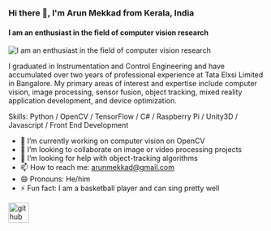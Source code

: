 ### Hi there 👋, I'm Arun Mekkad from Kerala, India
#### I am an enthusiast in the field of computer vision research
![I am an enthusiast in the field of computer vision research](https://w0.peakpx.com/wallpaper/652/949/HD-wallpaper-computer-science-vision.jpg)

I graduated in Instrumentation and Control Engineering and have accumulated over two years of professional experience at Tata Elxsi Limited in Bangalore. My primary areas of interest and expertise include computer vision, image processing, sensor fusion, object tracking, mixed reality application development, and device optimization.

Skills: Python / OpenCV / TensorFlow / C# / Raspberry Pi / Unity3D / Javascript / Front End Development

- 🔭 I’m currently working on computer vision on OpenCV 
- 👯 I’m looking to collaborate on image or video processing projects 
- 🤔 I’m looking for help with object-tracking algorithms 
- 📫 How to reach me: arunmekkad@gmail.com 
- 😄 Pronouns: He/him 
- ⚡ Fun fact: I am a basketball player and can sing pretty well 


[<img src='https://cdn.jsdelivr.net/npm/simple-icons@3.0.1/icons/github.svg' alt='github' height='40'>](https://github.com/ArunMekkad)  


